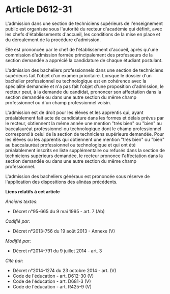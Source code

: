 # Article D612-31

L'admission dans une section de techniciens supérieurs de l'enseignement public est organisée sous l'autorité du recteur
d'académie qui définit, avec les chefs d'établissements d'accueil, les conditions de la mise en place et du déroulement de la
procédure d'admission.

Elle est prononcée par le chef de l'établissement d'accueil, après qu'une commission d'admission formée principalement des
professeurs de la section demandée a apprécié la candidature de chaque étudiant postulant.

L'admission des bacheliers professionnels dans une section de techniciens supérieurs fait l'objet d'un examen prioritaire.
Lorsque le dossier d'un bachelier professionnel ou technologique est en cohérence avec la spécialité demandée et n'a pas fait
l'objet d'une proposition d'admission, le recteur peut, à la demande du candidat, prononcer son affectation dans la section
demandée ou dans une autre section du même champ professionnel ou d'un champ professionnel voisin.

L'admission est de droit pour les élèves et les apprentis qui, ayant préalablement fait acte de candidature dans les formes
et délais prévus par le recteur, obtiennent la même année une mention "très bien" ou "bien" au baccalauréat professionnel ou
technologique dont le champ professionnel correspond à celui de la section de techniciens supérieurs demandée. Pour les
élèves ou les apprentis qui obtiennent une mention "très bien" ou "bien" au baccalauréat professionnel ou technologique et
qui ont été préalablement inscrits en liste supplémentaire ou refusés dans la section de techniciens supérieurs demandée, le
recteur prononce l'affectation dans la section demandée ou dans une autre section du même champ professionnel.

L'admission des bacheliers généraux est prononcée sous réserve de l'application des dispositions des alinéas précédents.

**Liens relatifs à cet article**

_Anciens textes_:

  - Décret n°95-665 du 9 mai 1995 - art. 7 (Ab)

_Codifié par_:

  - Décret n°2013-756 du 19 août 2013 -  Annexe (V)

_Modifié par_:

  - Décret n°2014-791 du 9 juillet 2014 - art. 3

_Cité par_:

  - Décret n°2014-1274 du 23 octobre 2014 - art. (V)
  - Code de l'éducation - art. D612-30 (V)
  - Code de l'éducation - art. D681-3 (V)
  - Code de l'éducation - art. R425-9 (V)
